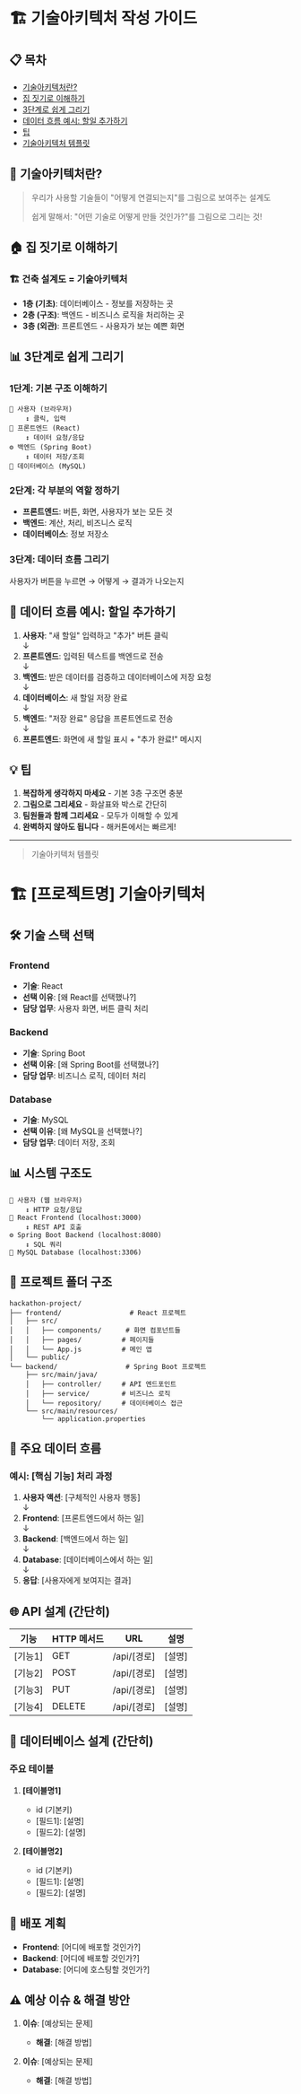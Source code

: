 # 🏗 기술아키텍처 작성 가이드

## 📋 목차
- [기술아키텍처란?](#기술아키텍처란)
- [집 짓기로 이해하기](#집-짓기로-이해하기)
- [3단계로 쉽게 그리기](#3단계로-쉽게-그리기)
- [데이터 흐름 예시: 할일 추가하기](#데이터-흐름-예시)
- [팁](#팁)
- [기술아키텍처 템플릿](#기술아키텍처-템플릿)

<a id="기술아키텍처란"></a>
## 🎯 기술아키텍처란?
> 우리가 사용할 기술들이 "어떻게 연결되는지"를 그림으로 보여주는 설계도
>
> 쉽게 말해서: "어떤 기술로 어떻게 만들 것인가?"를 그림으로 그리는 것!

<a id="집-짓기로-이해하기"></a>
## 🏠 집 짓기로 이해하기

### 🏗 건축 설계도 = 기술아키텍처
- **1층 (기초)**: 데이터베이스 - 정보를 저장하는 곳
- **2층 (구조)**: 백엔드 - 비즈니스 로직을 처리하는 곳  
- **3층 (외관)**: 프론트엔드 - 사용자가 보는 예쁜 화면

<a id="3단계로-쉽게-그리기"></a>
## 📊 3단계로 쉽게 그리기

### 1단계: 기본 구조 이해하기

```
👤 사용자 (브라우저)
    ↕️ 클릭, 입력
🎨 프론트엔드 (React)
    ↕️ 데이터 요청/응답  
⚙️ 백엔드 (Spring Boot)
    ↕️ 데이터 저장/조회
💾 데이터베이스 (MySQL)
```

### 2단계: 각 부분의 역할 정하기
- **프론트엔드**: 버튼, 화면, 사용자가 보는 모든 것
- **백엔드**: 계산, 처리, 비즈니스 로직
- **데이터베이스**: 정보 저장소

### 3단계: 데이터 흐름 그리기
사용자가 버튼을 누르면 → 어떻게 → 결과가 나오는지

<a id="데이터-흐름-예시"></a>
## 🔄 데이터 흐름 예시: 할일 추가하기

1. **사용자**: "새 할일" 입력하고 "추가" 버튼 클릭 <br>
   ↓
2. **프론트엔드**: 입력된 텍스트를 백엔드로 전송 <br>
   ↓
3. **백엔드**: 받은 데이터를 검증하고 데이터베이스에 저장 요청 <br>
   ↓
4. **데이터베이스**: 새 할일 저장 완료 <br>
   ↓
5. **백엔드**: "저장 완료" 응답을 프론트엔드로 전송 <br>
   ↓
6. **프론트엔드**: 화면에 새 할일 표시 + "추가 완료!" 메시지

<a id="팁"></a>
## 💡 팁
1. **복잡하게 생각하지 마세요** - 기본 3층 구조면 충분
2. **그림으로 그리세요** - 화살표와 박스로 간단히
3. **팀원들과 함께 그리세요** - 모두가 이해할 수 있게
4. **완벽하지 않아도 됩니다** - 해커톤에서는 빠르게!

***

> 기술아키텍처 템플릿

<a id="기술아키텍처-템플릿"></a>
# 🏗 [프로젝트명] 기술아키텍처

## 🛠 기술 스택 선택

### Frontend
- **기술**: React
- **선택 이유**: [왜 React를 선택했나?]
- **담당 업무**: 사용자 화면, 버튼 클릭 처리

### Backend  
- **기술**: Spring Boot
- **선택 이유**: [왜 Spring Boot를 선택했나?]
- **담당 업무**: 비즈니스 로직, 데이터 처리

### Database
- **기술**: MySQL
- **선택 이유**: [왜 MySQL을 선택했나?]
- **담당 업무**: 데이터 저장, 조회

## 📊 시스템 구조도

```
👤 사용자 (웹 브라우저)
    ↕️ HTTP 요청/응답
🎨 React Frontend (localhost:3000)
    ↕️ REST API 호출
⚙️ Spring Boot Backend (localhost:8080)
    ↕️ SQL 쿼리
💾 MySQL Database (localhost:3306)
```

## 📁 프로젝트 폴더 구조

```
hackathon-project/
├── frontend/                 # React 프로젝트
│   ├── src/
│   │   ├── components/      # 화면 컴포넌트들
│   │   ├── pages/          # 페이지들
│   │   └── App.js          # 메인 앱
│   └── public/
└── backend/                 # Spring Boot 프로젝트
    ├── src/main/java/
    │   ├── controller/     # API 엔드포인트
    │   ├── service/        # 비즈니스 로직
    │   └── repository/     # 데이터베이스 접근
    └── src/main/resources/
        └── application.properties
```

## 🔄 주요 데이터 흐름

### 예시: [핵심 기능] 처리 과정
1. **사용자 액션**: [구체적인 사용자 행동] <br>
   ↓
2. **Frontend**: [프론트엔드에서 하는 일] <br>
   ↓
3. **Backend**: [백엔드에서 하는 일] <br>
   ↓
4. **Database**: [데이터베이스에서 하는 일] <br>
   ↓
5. **응답**: [사용자에게 보여지는 결과]

## 🌐 API 설계 (간단히)

| 기능 | HTTP 메서드 | URL | 설명 |
|------|-------------|-----|------|
| [기능1] | GET | /api/[경로] | [설명] |
| [기능2] | POST | /api/[경로] | [설명] |
| [기능3] | PUT | /api/[경로] | [설명] |
| [기능4] | DELETE | /api/[경로] | [설명] |

## 💾 데이터베이스 설계 (간단히)

### 주요 테이블
1. **[테이블명1]**
   - id (기본키)
   - \[필드1\]: [설명]
   - \[필드2\]: [설명]

2. **[테이블명2]**
   - id (기본키)
   - \[필드1\]: [설명]
   - \[필드2\]: [설명]

## 🚀 배포 계획
- **Frontend**: [어디에 배포할 것인가?]
- **Backend**: [어디에 배포할 것인가?]
- **Database**: [어디에 호스팅할 것인가?]

## ⚠️ 예상 이슈 & 해결 방안
1. **이슈**: [예상되는 문제]
   - **해결**: [해결 방법]

2. **이슈**: [예상되는 문제]
   - **해결**: [해결 방법]
